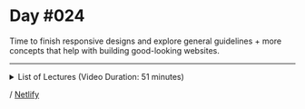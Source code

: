 # Day #024
Time to finish responsive designs and explore general guidelines + more concepts that help with building good-looking websites.

---

<details>
    <summary>List of Lectures (Video Duration: 51 minutes)</summary>
    <ul>
        <li>Understanding the Target Selector</li>
        <li>Finishing the Side Drawer</li>
        <li>Introducing the "z-index" Property</li>
        <li>Module Summary</li>
        <hr>
        <li>Module Introduction</li>
        <li>Three Things to Keep in Mind</li>
        <li>Introducing the Module Project</li>
        <li>Sizing & Spacing</li>
        <li>Choosing the Right Font</li>
        <li>Understanding The Importance of Grey, Primary & Accent Colors</li>
    </ul>
</details>

/ [Netlify](https://100daysofcode-024-01-dyrits.netlify.app/)
